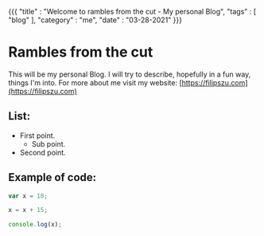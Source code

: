 {{{
    "title"    : "Welcome to rambles from the cut - My personal Blog",
    "tags"     : [ "blog" ],
    "category" : "me",
    "date"     : "03-28-2021"
}}}

Rambles from the cut
============

This will be my personal Blog. I will try to describe, hopefully in a fun way, things I'm into. For more about me visit my website: [https://filipszu.com](https://filipszu.com)

## List:
* First point.
    * Sub point.
* Second point.

## Example of code:

```javascript
var x = 10;

x = x + 15;

console.log(x);
```